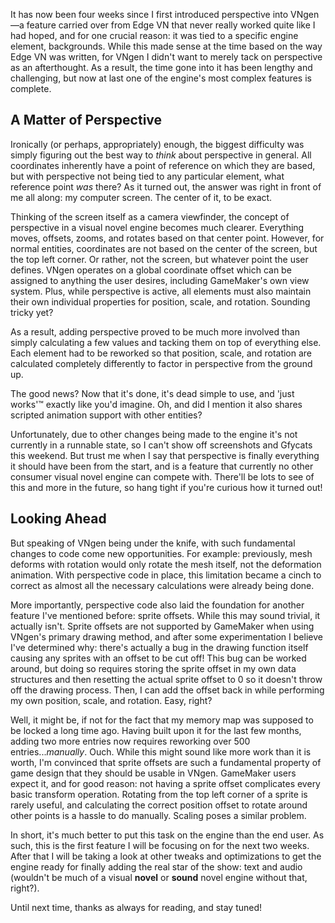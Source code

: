 <!--t Update 07 - Perspective Completed t-->
<!--tag 2017,archive,dev,thinkboxly,updates tag-->
<!--image /content/images/update-07-perspective-completed/update-banner-1024x512.jpg image-->
  
It has now been four weeks since I first introduced perspective into VNgen—a feature carried over from Edge VN that never really worked quite like I had hoped, and for one crucial reason: it was tied to a specific engine element, backgrounds. While this made sense at the time based on the way Edge VN was written, for VNgen I didn't want to merely tack on perspective as an afterthought. As a result, the time gone into it has been lengthy and challenging, but now at last one of the engine's most complex features is complete.  
  

## A Matter of Perspective

Ironically (or perhaps, appropriately) enough, the biggest difficulty was simply figuring out the best way to _think_ about perspective in general. All coordinates inherently have a point of reference on which they are based, but with perspective not being tied to any particular element, what reference point _was_ there? As it turned out, the answer was right in front of me all along: my computer screen. The center of it, to be exact.  
  
Thinking of the screen itself as a camera viewfinder, the concept of perspective in a visual novel engine becomes much clearer. Everything moves, offsets, zooms, and rotates based on that center point. However, for normal entities, coordinates are not based on the center of the screen, but the top left corner. Or rather, not the screen, but whatever point the user defines. VNgen operates on a global coordinate offset which can be assigned to anything the user desires, including GameMaker's own view system. Plus, while perspective is active, all elements must also maintain their own individual properties for position, scale, and rotation. Sounding tricky yet?  
  
As a result, adding perspective proved to be much more involved than simply calculating a few values and tacking them on top of everything else. Each element had to be reworked so that position, scale, and rotation are calculated completely differently to factor in perspective from the ground up.  
  
The good news? Now that it's done, it's dead simple to use, and 'just works'™ exactly like you'd imagine. Oh, and did I mention it also shares scripted animation support with other entities?  
  
Unfortunately, due to other changes being made to the engine it's not currently in a runnable state, so I can't show off screenshots and Gfycats this weekend. But trust me when I say that perspective is finally everything it should have been from the start, and is a feature that currently no other consumer visual novel engine can compete with. There'll be lots to see of this and more in the future, so hang tight if you're curious how it turned out!  
  

## Looking Ahead

But speaking of VNgen being under the knife, with such fundamental changes to code come new opportunities. For example: previously, mesh deforms with rotation would only rotate the mesh itself, not the deformation animation. With perspective code in place, this limitation became a cinch to correct as almost all the necessary calculations were already being done.  
  
More importantly, perspective code also laid the foundation for another feature I've mentioned before: sprite offsets. While this may sound trivial, it actually isn't. Sprite offsets are not supported by GameMaker when using VNgen's primary drawing method, and after some experimentation I believe I've determined why: there's actually a bug in the drawing function itself causing any sprites with an offset to be cut off! This bug can be worked around, but doing so requires storing the sprite offset in my own data structures and then resetting the actual sprite offset to 0 so it doesn't throw off the drawing process. Then, I can add the offset back in while performing my own position, scale, and rotation. Easy, right?  
  
Well, it might be, if not for the fact that my memory map was supposed to be locked a long time ago. Having built upon it for the last few months, adding two more entries now requires reworking over 500 entries..._manually_. Ouch. While this might sound like more work than it is worth, I'm convinced that sprite offsets are such a fundamental property of game design that they should be usable in VNgen. GameMaker users expect it, and for good reason: not having a sprite offset complicates every basic transform operation. Rotating from the top left corner of a sprite is rarely useful, and calculating the correct position offset to rotate around other points is a hassle to do manually. Scaling poses a similar problem.  
  
In short, it's much better to put this task on the engine than the end user. As such, this is the first feature I will be focusing on for the next two weeks. After that I will be taking a look at other tweaks and optimizations to get the engine ready for finally adding the real star of the show: text and audio (wouldn't be much of a visual **novel** or **sound** novel engine without that, right?).  
  
Until next time, thanks as always for reading, and stay tuned!
